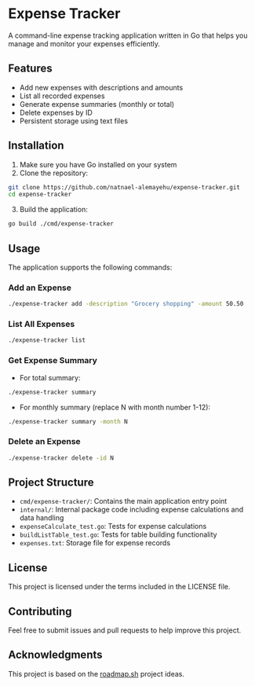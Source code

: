 # Expense Tracker

A command-line expense tracking application written in Go that helps you manage and monitor your expenses efficiently.

## Features

- Add new expenses with descriptions and amounts
- List all recorded expenses
- Generate expense summaries (monthly or total)
- Delete expenses by ID
- Persistent storage using text files

## Installation

1. Make sure you have Go installed on your system
2. Clone the repository:
```bash
git clone https://github.com/natnael-alemayehu/expense-tracker.git
cd expense-tracker
```
3. Build the application:
```bash
go build ./cmd/expense-tracker
```

## Usage

The application supports the following commands:

### Add an Expense
```bash
./expense-tracker add -description "Grocery shopping" -amount 50.50
```

### List All Expenses
```bash
./expense-tracker list
```

### Get Expense Summary
- For total summary:
```bash
./expense-tracker summary
```
- For monthly summary (replace N with month number 1-12):
```bash
./expense-tracker summary -month N
```

### Delete an Expense
```bash
./expense-tracker delete -id N
```

## Project Structure

- `cmd/expense-tracker/`: Contains the main application entry point
- `internal/`: Internal package code including expense calculations and data handling
- `expenseCalculate_test.go`: Tests for expense calculations
- `buildListTable_test.go`: Tests for table building functionality
- `expenses.txt`: Storage file for expense records

## License

This project is licensed under the terms included in the LICENSE file.

## Contributing

Feel free to submit issues and pull requests to help improve this project.

## Acknowledgments

This project is based on the [roadmap.sh](https://roadmap.sh/projects/expense-tracker) project ideas.